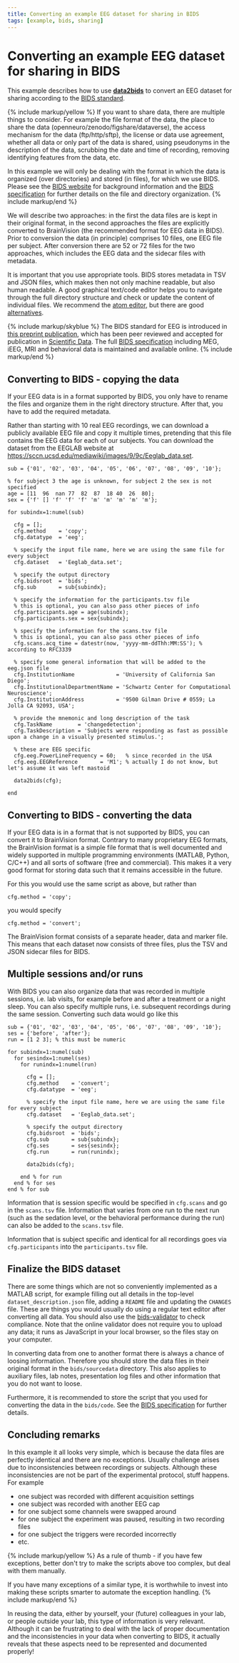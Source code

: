 ```yaml
---
title: Converting an example EEG dataset for sharing in BIDS
tags: [example, bids, sharing]
---
```


# Converting an example EEG dataset for sharing in BIDS

This example describes how to use **[data2bids](/reference/data2bids)** to convert an EEG dataset for sharing according to the [BIDS standard](https://bids.neuroimaging.io).  

{% include markup/yellow %}
If you want to share data, there are multiple things to consider. For example the file format of the data, the place to share the data (openneuro/zenodo/figshare/dataverse), the access mechanism for the data (ftp/http/sftp), the license or data use agreement, whether all data or only part of the data is shared, using pseudonyms in the description of the data, scrubbing the date and time of recording, removing identifying features from the data, etc.

In this example we will only be dealing with the format in which the data is organized (over directories) and stored (in files), for which we use BIDS. Please see the [BIDS website](https://bids.neuroimaging.io) for background information and the [BIDS specification](https://bids-specification.readthedocs.io/en/stable/) for further details on the file and directory organization.
{% include markup/end %}

We will describe two approaches: in the first the data files are is kept in their original format, in the second approaches the files are explicitly converted to BrainVision (the recommended format for EEG data in BIDS). Prior to conversion the data (in principle) comprises 10 files, one EEG file per subject. After conversion there are 52 or 72 files for the two approaches, which includes the EEG data and the sidecar files with metadata.

It is important that you use appropriate tools. BIDS stores metadata in TSV and JSON files, which makes then not only machine readable, but also human readable. A good graphical text/code editor helps you to navigate through the full directory structure and check or update the content of individual files. We recommend the [atom editor](http://atom.io/), but there are good [alternatives](https://alternativeto.net/software/atom/).

{% include markup/skyblue %}
The BIDS standard for EEG is introduced in [this preprint publication](https://psyarxiv.com/63a4y/), which has been peer reviewed and accepted for publication in [Scientific Data](http://nature.com/sdata/). The full [BIDS specification](https://bids-specification.readthedocs.io/en/stable/) including MEG, iEEG, MRI and behavioral data is maintained and available online.
{% include markup/end %}

## Converting to BIDS - copying the data

If your EEG data is in a format supported by BIDS, you only have to rename the files and organize them in the right directory structure. After that, you have to add the required metadata.

Rather than starting with 10 real EEG recordings, we can download a publicly available EEG file and copy it multiple times, pretending that this file contains the EEG data for each of our subjects. You can download the dataset from the EEGLAB website at <https://sccn.ucsd.edu/mediawiki/images/9/9c/Eeglab_data.set>.

```
sub = {'01', '02', '03', '04', '05', '06', '07', '08', '09', '10'};

% for subject 3 the age is unknown, for subject 2 the sex is not specified
age = [11  96  nan 77  82  87  18 40  26  80];
sex = {'f' [] 'f' 'f' 'f' 'm' 'm' 'm' 'm' 'm'};

for subindx=1:numel(sub)

  cfg = [];
  cfg.method    = 'copy';
  cfg.datatype  = 'eeg';

  % specify the input file name, here we are using the same file for every subject
  cfg.dataset   = 'Eeglab_data.set';

  % specify the output directory
  cfg.bidsroot  = 'bids';
  cfg.sub       = sub{subindx};

  % specify the information for the participants.tsv file
  % this is optional, you can also pass other pieces of info
  cfg.participants.age = age(subindx);
  cfg.participants.sex = sex{subindx};

  % specify the information for the scans.tsv file
  % this is optional, you can also pass other pieces of info
  cfg.scans.acq_time = datestr(now, 'yyyy-mm-ddThh:MM:SS'); % according to RFC3339

  % specify some general information that will be added to the eeg.json file
  cfg.InstitutionName             = 'University of California San Diego';
  cfg.InstitutionalDepartmentName = 'Schwartz Center for Computational Neuroscience';
  cfg.InstitutionAddress          = '9500 Gilman Drive # 0559; La Jolla CA 92093, USA';

  % provide the mnemonic and long description of the task
  cfg.TaskName        = 'changedetection';
  cfg.TaskDescription = 'Subjects were responding as fast as possible upon a change in a visually presented stimulus.';

  % these are EEG specific
  cfg.eeg.PowerLineFrequency = 60;   % since recorded in the USA
  cfg.eeg.EEGReference       = 'M1'; % actually I do not know, but let's assume it was left mastoid

  data2bids(cfg);

end
```

## Converting to BIDS - converting the data

If your EEG data is in a format that is not supported by BIDS, you can convert it to BrainVision format. Contrary to many proprietary EEG formats, the BrainVision format is a simple file format that is well documented and widely supported in multiple programming environments (MATLAB, Python, C/C++) and all sorts of software (free and commercial). This makes it a very good format for storing data such that it remains accessible in the future.

For this you would use the same script as above, but rather than

    cfg.method = 'copy';

you would specify

    cfg.method = 'convert';

The BrainVision format consists of a separate header, data and marker file. This means that each dataset now consists of three files, plus the TSV and JSON sidecar files for BIDS.  

## Multiple sessions and/or runs

With BIDS you can also organize data that was recorded in multiple sessions, i.e. lab visits, for example before and after a treatment or a night sleep. You can also specify multiple runs, i.e. subsequent recordings during the same session. Converting such data would go like this

```
sub = {'01', '02', '03', '04', '05', '06', '07', '08', '09', '10'};
ses = {'before', 'after'};
run = [1 2 3]; % this must be numeric

for subindx=1:numel(sub)
  for sesindx=1:numel(ses)
    for runindx=1:numel(run)

      cfg = [];
      cfg.method    = 'convert';
      cfg.datatype  = 'eeg';

      % specify the input file name, here we are using the same file for every subject
      cfg.dataset   = 'Eeglab_data.set';

      % specify the output directory
      cfg.bidsroot  = 'bids';
      cfg.sub       = sub{subindx};
      cfg.ses       = ses{sesindx};
      cfg.run       = run(runindx);

      data2bids(cfg);

    end % for run
  end % for ses
end % for sub
```

Information that is session specific would be specified in `cfg.scans` and go in the `scans.tsv` file. Information that varies from one run to the next run (such as the sedation level, or the behavioral performance during the run) can also be added to the `scans.tsv` file.

Information that is subject specific and identical for all recordings goes via `cfg.participants` into the `participants.tsv` file.

## Finalize the BIDS dataset

There are some things which are not so conveniently implemented as a MATLAB script, for example filling out all details in the top-level `dataset_description.json` file, adding a `README` file and updating the `CHANGES` file. These are things you would usually do using a regular text editor after converting all data. You should also use the [bids-validator](https://github.com/bids-standard/bids-validator/) to check compliance. Note that the online validator does not require you to upload any data; it runs as JavaScript in your local browser, so the files stay on your computer.

In converting data from one to another format there is always a chance of loosing information. Therefore you should store the data files in their original format in the `bids/sourcedata` directory. This also applies to auxiliary files, lab notes, presentation log files and other information that you do not want to loose.

Furthermore, it is recommended to store the script that you used for converting the data in the `bids/code`. See the [BIDS specification](https://bids-specification.readthedocs.io/en/stable/) for further details.  

## Concluding remarks

In this example it all looks very simple, which is because the data files are perfectly identical and there are no exceptions. Usually challenge arises due to inconsistencies between recordings or subjects. Although these inconsistencies are not be part of the experimental protocol, stuff happens. For example

- one subject was recorded with different acquisition settings
- one subject was recorded with another EEG cap
- for one subject some channels were swapped around
- for one subject the experiment was paused, resulting in two recording files
- for one subject the triggers were recorded incorrectly
- etc.

{% include markup/yellow %}
As a rule of thumb - if you have few exceptions, better don't try to make the scripts above too complex, but deal with them manually.

If you have many exceptions of a similar type, it is worthwhile to invest into making these scripts smarter to automate the exception handling.
{% include markup/end %}

In reusing the data, either by yourself, your (future) colleagues in your lab, or people outside your lab, this type of information is very relevant. Although it can be frustrating to deal with the lack of proper documentation and the inconsistencies in your data when converting to BIDS, it actually reveals that these aspects need to be represented and documented properly!
